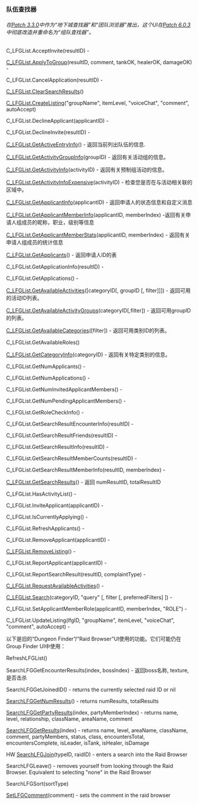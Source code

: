 ### 队伍查找器

###### 在[Patch 3.3.0](https://wow.gamepedia.com/Patch_3.3.0)中作为“地下城查找器”和“团队浏览器”推出，这个UI在[Patch 6.0.3](https://wow.gamepedia.com/Patch_6.0.3)中彻底改造并重命名为“组队查找器”。

C\_LFGList.AcceptInvite\(resultID\) -

[C\_LFGList.ApplyToGroup](https://wow.gamepedia.com/API_C_LFGList.ApplyToGroup)\(resultID, comment, tankOK, healerOK, damageOK\) -

C\_LFGList.CancelApplication\(resultID\) -

[C\_LFGList.ClearSearchResults](https://wow.gamepedia.com/API_C_LFGList.ClearSearchResults)\(\)

[C\_LFGList.CreateListing](https://wow.gamepedia.com/API_C_LFGList.CreateListing)\("groupName", itemLevel, "voiceChat", "comment", autoAccept\)

C\_LFGList.DeclineApplicant\(applicantID\) -

C\_LFGList.DeclineInvite\(resultID\) -

[C\_LFGList.GetActiveEntryInfo](https://wow.gamepedia.com/API_C_LFGList.GetActiveEntryInfo)\(\) - 返回当前列出队伍的信息.

[C\_LFGList.GetActivityGroupInfo](https://wow.gamepedia.com/API_C_LFGList.GetActivityGroupInfo)\(groupID\) - 返回有关活动组的信息。

[C\_LFGList.GetActivityInfo](https://wow.gamepedia.com/API_C_LFGList.GetActivityInfo)\(activityID\) - 返回有关预制组活动的信息。

[C\_LFGList.GetActivityInfoExpensive](https://wow.gamepedia.com/API_C_LFGList.GetActivityInfoExpensive)\(activityID\) - 检查您是否在与活动相关联的区域中。

[C\_LFGList.GetApplicantInfo](https://wow.gamepedia.com/API_C_LFGList.GetApplicantInfo)\(applicantID\) - 返回申请人的状态信息和自定义消息

[C\_LFGList.GetApplicantMemberInfo](https://wow.gamepedia.com/API_C_LFGList.GetApplicantMemberInfo)\(applicantID, memberIndex\) -返回有关申请人组成员的昵称，职业，级别等信息

[C\_LFGList.GetApplicantMemberStats](https://wow.gamepedia.com/API_C_LFGList.GetApplicantMemberStats)\(applicantID, memberIndex\) - 返回有关申请人组成员的统计信息

[C\_LFGList.GetApplicants](https://wow.gamepedia.com/API_C_LFGList.GetApplicants)\(\) - 返回申请人ID的表

C\_LFGList.GetApplicationInfo\(resultID\) -

C\_LFGList.GetApplications\(\) -

[C\_LFGList.GetAvailableActivities](https://wow.gamepedia.com/API_C_LFGList.GetAvailableActivities)\(\[categoryID\[, groupID \[, filter\]\]\]\) - 返回可用的活动ID列表。

[C\_LFGList.GetAvailableActivityGroups](https://wow.gamepedia.com/API_C_LFGList.GetAvailableActivityGroups)\(categoryID\[,filter\]\) - 返回可用groupID的列表。

[C\_LFGList.GetAvailableCategories](https://wow.gamepedia.com/API_C_LFGList.GetAvailableCategories)\(\[filter\]\) - 返回可用类别ID的列表。

C\_LFGList.GetAvailableRoles\(\)

[C\_LFGList.GetCategoryInfo](https://wow.gamepedia.com/API_C_LFGList.GetCategoryInfo)\(categoryID\) - 返回有关特定类别的信息。

C\_LFGList.GetNumApplicants\(\) -

C\_LFGList.GetNumApplications\(\) -

C\_LFGList.GetNumInvitedApplicantMembers\(\) -

C\_LFGList.GetNumPendingApplicantMembers\(\) -

C\_LFGList.GetRoleCheckInfo\(\) -

C\_LFGList.GetSearchResultEncounterInfo\(resultID\) -

C\_LFGList.GetSearchResultFriends\(resultID\) -

C\_LFGList.GetSearchResultInfo\(resultID\) -

C\_LFGList.GetSearchResultMemberCounts\(resultID\) -

C\_LFGList.GetSearchResultMemberInfo\(resultID, memberIndex\) -

[C\_LFGList.GetSearchResults](https://wow.gamepedia.com/API_C_LFGList.GetSearchResults)\(\) - 返回 numResultID, totalResultID

C\_LFGList.HasActivityList\(\) -

C\_LFGList.InviteApplicant\(applicantID\) -

C\_LFGList.IsCurrentlyApplying\(\) -

C\_LFGList.RefreshApplicants\(\) -

C\_LFGList.RemoveApplicant\(applicantID\) -

[C\_LFGList.RemoveListing](https://wow.gamepedia.com/API_C_LFGList.RemoveListing)\(\) -

C\_LFGList.ReportApplicant\(applicantID\) -

C\_LFGList.ReportSearchResult\(resultID, complaintType\) -

[C\_LFGList.RequestAvailableActivities](https://wow.gamepedia.com/API_C_LFGList.RequestAvailableActivities)\(\) -

[C\_LFGList.Search](https://wow.gamepedia.com/API_C_LFGList.Search)\(categoryID, "query" \[, filter \[, preferredFilters\] \]\) -

C\_LFGList.SetApplicantMemberRole\(applicantID, memberIndex, "ROLE"\) -

C\_LFGList.UpdateListing\(lfgID, "groupName", itemLevel, "voiceChat", "comment", autoAccept\) -

以下是旧的“Dungeon Finder”/“Raid Browser”UI使用的功能。它们可能仍在Group Finder UI中使用：

RefreshLFGList\(\)

SearchLFGGetEncounterResults\(index, bossIndex\) - 返回boss名称, texture, 是否击杀

SearchLFGGetJoinedID\(\) - returns the currently selected raid ID or nil

[SearchLFGGetNumResults](https://wow.gamepedia.com/API_SearchLFGGetNumResults)\(\) - returns numResults, totalResults

[SearchLFGGetPartyResults](https://wow.gamepedia.com/API_SearchLFGGetPartyResults)\(index, partyMemberIndex\) - returns name, level, relationship, className, areaName, comment

[SearchLFGGetResults](https://wow.gamepedia.com/API_SearchLFGGetResults)\(index\) - returns name, level, areaName, className, comment, partyMembers, status, class, encountersTotal, encountersComplete, isLeader, isTank, isHealer, isDamage

HW [SearchLFGJoin](https://wow.gamepedia.com/API_SearchLFGJoin)\(typeID, raidID\) - enters a search into the Raid Browser

SearchLFGLeave\(\) - removes yourself from looking through the Raid Browser. Equivalent to selecting "none" in the Raid Browser

SearchLFGSort\(sortType\)

[SetLFGComment](https://wow.gamepedia.com/API_SetLFGComment)\(comment\) - sets the comment in the raid browser

